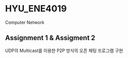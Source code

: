 # HYU_ENE4019
Computer Network

## Assignment 1 & Assigment 2

UDP의 Multicast를 이용한 P2P 방식의 오픈 채팅 프로그램 구현
